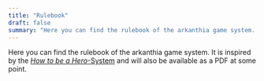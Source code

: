 ```yaml
---
title: "Rulebook"
draft: false
summary: "Here you can find the rulebook of the arkanthia game system. It is inspired by the How to be a Hero-System and will also be available as a PDF at some point."
---
```


Here you can find the rulebook of the arkanthia game system.
It is inspired by the [*How to be a Hero*-System](https://main.howtobeahero.de/) and will also be available as a PDF at some point.
<!--XXX: Link erzeugen und einfügen-->
<!--It is inspired by the [*How to be a Hero*-System](https://main.howtobeahero.de/) and is also available as a [PDF](here_right_link).-->
